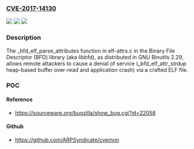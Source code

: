### [CVE-2017-14130](https://cve.mitre.org/cgi-bin/cvename.cgi?name=CVE-2017-14130)
![](https://img.shields.io/static/v1?label=Product&message=n%2Fa&color=blue)
![](https://img.shields.io/static/v1?label=Version&message=n%2Fa&color=blue)
![](https://img.shields.io/static/v1?label=Vulnerability&message=n%2Fa&color=brighgreen)

### Description

The _bfd_elf_parse_attributes function in elf-attrs.c in the Binary File Descriptor (BFD) library (aka libbfd), as distributed in GNU Binutils 2.29, allows remote attackers to cause a denial of service (_bfd_elf_attr_strdup heap-based buffer over-read and application crash) via a crafted ELF file.

### POC

#### Reference
- https://sourceware.org/bugzilla/show_bug.cgi?id=22058

#### Github
- https://github.com/ARPSyndicate/cvemon

